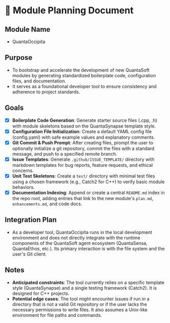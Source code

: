 # 📘 Module Planning Document

## Module Name
- QuantaOccipita

## Purpose
- To bootstrap and accelerate the development of new QuantaSoft modules by generating standardized boilerplate code, configuration files, and documentation.
- It serves as a foundational developer tool to ensure consistency and adherence to project standards.

## Goals
- [X] **Boilerplate Code Generation**: Generate starter source files (.cpp, .h) with module skeletons based on the QuantaSynapse template style.
- [X] **Configuration File Initialization**: Create a default YAML config file (config.yaml) with safe example values and explanatory comments.
- [X] **Git Commit & Push Prompt**: After creating files, prompt the user to optionally initialize a git repository, commit the files with a standard message, and push to a specified remote branch.
- [X] **Issue Templates**: Generate `.github/ISSUE_TEMPLATE/` directory with markdown templates for bug reports, feature requests, and ethical concerns.
- [X] **Unit Test Skeletons**: Create a `test/` directory with minimal test files using a chosen framework (e.g., Catch2 for C++) to verify basic module behaviors.
- [X] **Documentation Indexing**: Append or create a central `README.md` index in the repo root, adding entries that link to the new module's `plan.md`, `enhancements.md`, and code docs.

## Integration Plan
- As a developer tool, QuantaOccipita runs in the local development environment and does not directly integrate with the runtime components of the QuantaSoft agent ecosystem (QuantaSensa, QuantaEthos, etc.). Its primary interaction is with the file system and the user's Git client.

## Notes
- **Anticipated constraints**: The tool currently relies on a specific template style (QuantaSynapse) and a single testing framework (Catch2). It is designed for C++ projects.
- **Potential edge cases**: The tool might encounter issues if run in a directory that is not a valid Git repository or if the user lacks the necessary permissions to write files. It also assumes a Unix-like environment for file paths and commands.
